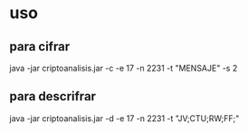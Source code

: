 # uso
## para cifrar
java -jar criptoanalisis.jar -c -e 17 -n 2231 -t "MENSAJE" -s 2

## para descrifrar
java -jar criptoanalisis.jar -d -e 17 -n 2231 -t "JV;CTU;RW;FF;"
